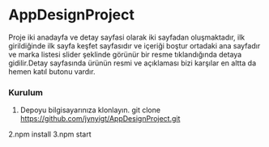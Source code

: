 # AppDesignProject
Proje iki anadayfa ve detay sayfasi olarak iki sayfadan oluşmaktadır, ilk girildiğinde ilk sayfa keşfet sayfasıdır ve içeriği boştur ortadaki ana sayfadır ve marka listesi slider şeklinde görünür bir resme tıklandığında detaya gidilir.Detay 
sayfasında ürünün resmi ve açıklaması bizi karşılar en altta da hemen katıl butonu vardır.

### Kurulum

1. Depoyu bilgisayarınıza klonlayın.
git clone https://github.com/jynyigt/AppDesignProject.git

2.npm install
3.npm start
